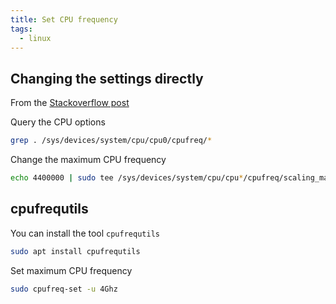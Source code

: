 ```yaml
---
title: Set CPU frequency
tags:
  - linux
---
```


## Changing the settings directly

From the [Stackoverflow post](https://askubuntu.com/questions/1415288/how-to-install-cpupower-on-ubuntu-20-04-with-kernel-5-17)

Query the CPU options

```bash
grep . /sys/devices/system/cpu/cpu0/cpufreq/*
```

Change the maximum CPU frequency

```bash
echo 4400000 | sudo tee /sys/devices/system/cpu/cpu*/cpufreq/scaling_max_freq
```

## cpufrequtils

You can install the tool `cpufrequtils`

```bash
sudo apt install cpufrequtils
```

Set maximum CPU frequency

```bash
sudo cpufreq-set -u 4Ghz
```
